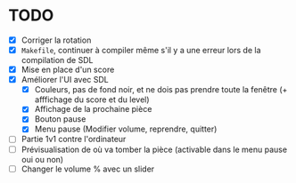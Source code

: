 # TODO

- [x] Corriger la rotation
- [x] `Makefile`, continuer à compiler même s'il y a une erreur lors de la compilation de SDL
- [x] Mise en place d'un score
- [x] Améliorer l'UI avec SDL
  - [x] Couleurs, pas de fond noir, et ne dois pas prendre toute la fenêtre (+ afffichage du score et du level)
  - [x] Affichage de la prochaine pièce
  - [x] Bouton pause
  - [x] Menu pause (Modifier volume, reprendre, quitter)
- [ ] Partie 1v1 contre l'ordinateur
- [ ] Prévisualisation de où va tomber la pièce (activable dans le menu pause oui ou non)
- [ ] Changer le volume % avec un slider
